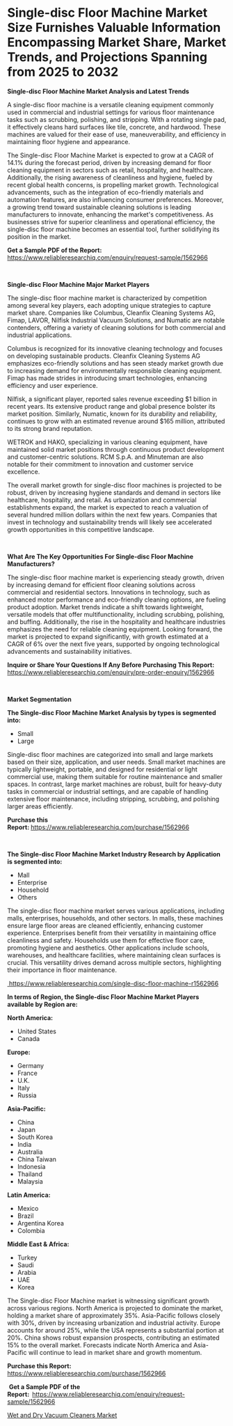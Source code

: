 <p><h1>Single-disc Floor Machine Market Size Furnishes Valuable Information Encompassing Market Share, Market Trends, and Projections Spanning from 2025 to 2032</h1></p><p><strong>Single-disc Floor Machine Market Analysis and Latest Trends</strong></p>
<p><p>A single-disc floor machine is a versatile cleaning equipment commonly used in commercial and industrial settings for various floor maintenance tasks such as scrubbing, polishing, and stripping. With a rotating single pad, it effectively cleans hard surfaces like tile, concrete, and hardwood. These machines are valued for their ease of use, maneuverability, and efficiency in maintaining floor hygiene and appearance.</p><p>The Single-disc Floor Machine Market is expected to grow at a CAGR of 14.1% during the forecast period, driven by increasing demand for floor cleaning equipment in sectors such as retail, hospitality, and healthcare. Additionally, the rising awareness of cleanliness and hygiene, fueled by recent global health concerns, is propelling market growth. Technological advancements, such as the integration of eco-friendly materials and automation features, are also influencing consumer preferences. Moreover, a growing trend toward sustainable cleaning solutions is leading manufacturers to innovate, enhancing the market's competitiveness. As businesses strive for superior cleanliness and operational efficiency, the single-disc floor machine becomes an essential tool, further solidifying its position in the market.</p></p>
<p><strong>Get a Sample PDF of the Report:&nbsp;</strong> <a href="https://www.reliableresearchiq.com/enquiry/request-sample/1562966?utm_campaign=3026&utm_medium=2&utm_source=Github&utm_content=ia&utm_term=11042025&utm_id=single-disc-floor-machine">https://www.reliableresearchiq.com/enquiry/request-sample/1562966</a></p>
<p>&nbsp;</p>
<p><strong>Single-disc Floor Machine Major Market Players</strong></p>
<p><p>The single-disc floor machine market is characterized by competition among several key players, each adopting unique strategies to capture market share. Companies like Columbus, Cleanfix Cleaning Systems AG, Fimap, LAVOR, Nilfisk Industrial Vacuum Solutions, and Numatic are notable contenders, offering a variety of cleaning solutions for both commercial and industrial applications.</p><p>Columbus is recognized for its innovative cleaning technology and focuses on developing sustainable products. Cleanfix Cleaning Systems AG emphasizes eco-friendly solutions and has seen steady market growth due to increasing demand for environmentally responsible cleaning equipment. Fimap has made strides in introducing smart technologies, enhancing efficiency and user experience.</p><p>Nilfisk, a significant player, reported sales revenue exceeding $1 billion in recent years. Its extensive product range and global presence bolster its market position. Similarly, Numatic, known for its durability and reliability, continues to grow with an estimated revenue around $165 million, attributed to its strong brand reputation.</p><p>WETROK and HAKO, specializing in various cleaning equipment, have maintained solid market positions through continuous product development and customer-centric solutions. RCM S.p.A. and Minuteman are also notable for their commitment to innovation and customer service excellence.</p><p>The overall market growth for single-disc floor machines is projected to be robust, driven by increasing hygiene standards and demand in sectors like healthcare, hospitality, and retail. As urbanization and commercial establishments expand, the market is expected to reach a valuation of several hundred million dollars within the next few years. Companies that invest in technology and sustainability trends will likely see accelerated growth opportunities in this competitive landscape.</p></p>
<p>&nbsp;</p>
<p><strong>What Are The Key Opportunities For Single-disc Floor Machine Manufacturers?</strong></p>
<p><p>The single-disc floor machine market is experiencing steady growth, driven by increasing demand for efficient floor cleaning solutions across commercial and residential sectors. Innovations in technology, such as enhanced motor performance and eco-friendly cleaning options, are fueling product adoption. Market trends indicate a shift towards lightweight, versatile models that offer multifunctionality, including scrubbing, polishing, and buffing. Additionally, the rise in the hospitality and healthcare industries emphasizes the need for reliable cleaning equipment. Looking forward, the market is projected to expand significantly, with growth estimated at a CAGR of 6% over the next five years, supported by ongoing technological advancements and sustainability initiatives.</p></p>
<p><strong>Inquire or Share Your Questions If Any Before Purchasing This Report:</strong> <a href="https://www.reliableresearchiq.com/enquiry/pre-order-enquiry/1562966?utm_campaign=3026&utm_medium=2&utm_source=Github&utm_content=ia&utm_term=11042025&utm_id=single-disc-floor-machine">https://www.reliableresearchiq.com/enquiry/pre-order-enquiry/1562966</a></p>
<p>&nbsp;</p>
<p><strong>Market Segmentation</strong></p>
<p><strong>The Single-disc Floor Machine Market Analysis by types is segmented into:</strong></p>
<p><ul><li>Small</li><li>Large</li></ul></p>
<p><p>Single-disc floor machines are categorized into small and large markets based on their size, application, and user needs. Small market machines are typically lightweight, portable, and designed for residential or light commercial use, making them suitable for routine maintenance and smaller spaces. In contrast, large market machines are robust, built for heavy-duty tasks in commercial or industrial settings, and are capable of handling extensive floor maintenance, including stripping, scrubbing, and polishing larger areas efficiently.</p></p>
<p><strong>Purchase this Report:&nbsp;</strong><a href="https://www.reliableresearchiq.com/purchase/1562966?utm_campaign=3026&utm_medium=2&utm_source=Github&utm_content=ia&utm_term=11042025&utm_id=single-disc-floor-machine">https://www.reliableresearchiq.com/purchase/1562966</a></p>
<p>&nbsp;</p>
<p><strong>The Single-disc Floor Machine Market Industry Research by Application is segmented into:</strong></p>
<p><ul><li>Mall</li><li>Enterprise</li><li>Household</li><li>Others</li></ul></p>
<p><p>The single-disc floor machine market serves various applications, including malls, enterprises, households, and other sectors. In malls, these machines ensure large floor areas are cleaned efficiently, enhancing customer experience. Enterprises benefit from their versatility in maintaining office cleanliness and safety. Households use them for effective floor care, promoting hygiene and aesthetics. Other applications include schools, warehouses, and healthcare facilities, where maintaining clean surfaces is crucial. This versatility drives demand across multiple sectors, highlighting their importance in floor maintenance.</p></p>
<p><a href="https://www.reliableresearchiq.com/single-disc-floor-machine-r1562966?utm_campaign=3026&utm_medium=2&utm_source=Github&utm_content=ia&utm_term=11042025&utm_id=single-disc-floor-machine">&nbsp;https://www.reliableresearchiq.com/single-disc-floor-machine-r1562966</a></p>
<p><strong>In terms of Region, the Single-disc Floor Machine Market Players available by Region are:</strong></p>
<p>
    <p> <strong> North America: </strong>
        <ul>
            <li>United States</li>
            <li>Canada</li>
        </ul>
        </p> 
    <p> <strong> Europe: </strong>
        <ul>
            <li>Germany</li>
            <li>France</li>
            <li>U.K.</li>
            <li>Italy</li>
            <li>Russia</li>
        </ul>
        </p> 
    <p> <strong> Asia-Pacific: </strong>
        <ul>
            <li>China</li>
            <li>Japan</li>
            <li>South Korea</li>
            <li>India</li>
            <li>Australia</li>
            <li>China Taiwan</li>
            <li>Indonesia</li>
            <li>Thailand</li>
            <li>Malaysia</li>
        </ul>
        </p> 
    <p> <strong> Latin America: </strong>
        <ul>
            <li>Mexico</li>
            <li>Brazil</li>
            <li>Argentina Korea</li>
            <li>Colombia</li>
        </ul>
        </p> 
    <p> <strong> Middle East & Africa: </strong>
        <ul>
            <li>Turkey</li>
            <li>Saudi</li>
            <li>Arabia</li>
            <li>UAE</li>
            <li>Korea</li>
        </ul>
    </p>
    </p>
<p><p>The Single-disc Floor Machine market is witnessing significant growth across various regions. North America is projected to dominate the market, holding a market share of approximately 35%. Asia-Pacific follows closely with 30%, driven by increasing urbanization and industrial activity. Europe accounts for around 25%, while the USA represents a substantial portion at 20%. China shows robust expansion prospects, contributing an estimated 15% to the overall market. Forecasts indicate North America and Asia-Pacific will continue to lead in market share and growth momentum.</p></p>
<p><strong>Purchase this Report: </strong><a href="https://www.reliableresearchiq.com/purchase/1562966?utm_campaign=3026&utm_medium=2&utm_source=Github&utm_content=ia&utm_term=11042025&utm_id=single-disc-floor-machine">https://www.reliableresearchiq.com/purchase/1562966</a></p>
<p>&nbsp;<strong>Get a Sample PDF of the Report:&nbsp;&nbsp;</strong><a href="https://www.reliableresearchiq.com/enquiry/request-sample/1562966?utm_campaign=3026&utm_medium=2&utm_source=Github&utm_content=ia&utm_term=11042025&utm_id=single-disc-floor-machine">https://www.reliableresearchiq.com/enquiry/request-sample/1562966</a></p>
<p><strong></strong></p>
<p><p><a href="https://github.com/azetehhasle/Market-Research-Report-List-1/blob/main/wet-and-dry-vacuum-cleaners-market.md?utm_campaign=3026&utm_medium=2&utm_source=Github&utm_content=ia&utm_term=11042025&utm_id=single-disc-floor-machine">Wet and Dry Vacuum Cleaners Market</a></p></p>